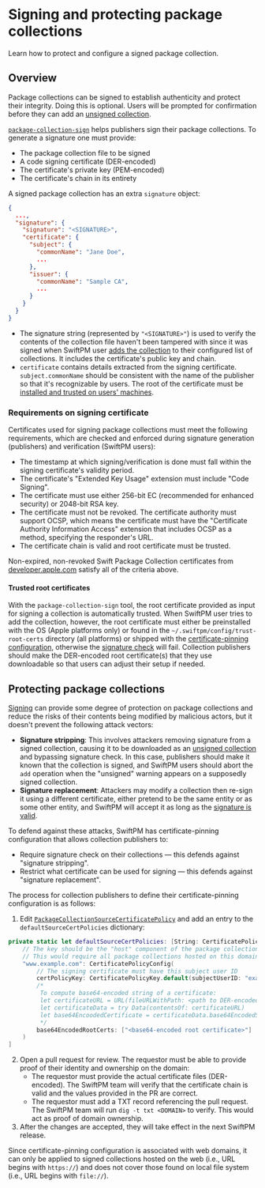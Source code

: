 # Signing and protecting package collections

Learn how to protect and configure a signed package collection.

## Overview

Package collections can be signed to establish authenticity and protect their integrity. 
Doing this is optional. 
Users will be prompted for confirmation before they can add an [unsigned collection](<doc:PackageCollectionAddGuide#Unsigned-package-collections>).

[`package-collection-sign`](https://github.com/apple/swift-package-collection-generator/tree/main/Sources/PackageCollectionSigner) helps publishers sign their package 
collections. To generate a signature one must provide:
- The package collection file to be signed
- A code signing certificate (DER-encoded)
- The certificate's private key (PEM-encoded)
- The certificate's chain in its entirety

A signed package collection has an extra `signature` object:

```json
{
  ...,
  "signature": {
    "signature": "<SIGNATURE>",
    "certificate": {
      "subject": {
        "commonName": "Jane Doe",
        ...
      },
      "issuer": {
        "commonName": "Sample CA",
        ...
      }
    }
  }
}
```

- The signature string (represented by `"<SIGNATURE>"`) is used to verify the contents of the collection file haven't been tampered with since it was signed when SwiftPM user [adds the collection](<doc:PackageCollectionAddGuide#Signed-package-collections>) to their configured list of collections. It includes the certificate's public key and chain.
- `certificate` contains details extracted from the signing certificate. `subject.commonName` should be consistent with the name of the publisher so that it's recognizable by users. The root of the certificate must be [installed and trusted on users' machines](<doc:PackageCollectionAddGuide#trusted-root-certificates>).


### Requirements on signing certificate

Certificates used for signing package collections must meet the following requirements, which are checked and enforced during signature generation (publishers) and verification (SwiftPM users):
- The timestamp at which signing/verification is done must fall within the signing certificate's validity period.
- The certificate's "Extended Key Usage" extension must include "Code Signing".
- The certificate must use either 256-bit EC (recommended for enhanced security) or 2048-bit RSA key.
- The certificate must not be revoked. The certificate authority must support OCSP, which means the certificate must have the "Certificate Authority Information Access" extension that includes OCSP as a method, specifying the responder's URL.
- The certificate chain is valid and root certificate must be trusted.

Non-expired, non-revoked Swift Package Collection certificates from [developer.apple.com](https://developer.apple.com) satisfy all of the criteria above.

#### Trusted root certificates

With the `package-collection-sign` tool, the root certificate provided as input for signing a collection is automatically trusted. When SwiftPM user tries to add the collection, however,
the root certificate must either be preinstalled with the OS (Apple platforms only) or found in the `~/.swiftpm/config/trust-root-certs` directory (all platforms) or shipped with 
the [certificate-pinning configuration](<doc:#Protecting-package-collections>), otherwise the [signature check](<doc:PackageCollectionAddGuide#Signed-package-collections>) will fail. Collection publishers should make the DER-encoded 
root certificate(s) that they use downloadable so that users can adjust their setup if needed.


## Protecting package collections

[Signing](<doc:PackageCollectionAddGuide#Unsigned-package-collections>) can provide some degree of protection on package collections and reduce the risks of their contents being modified by malicious actors, but it doesn't
prevent the following attack vectors:
- **Signature stripping**: This involves attackers removing signature from a signed collection, causing it to be downloaded as an [unsigned collection](<doc:Signed-package-collections#Unsigned-package-collections>) and bypassing signature check. In this case, publishers should make it known that the collection is signed, and SwiftPM users should abort the `add` operation when the "unsigned" warning appears on a supposedly signed collection.
- **Signature replacement**: Attackers may modify a collection then re-sign it using a different certificate, either pretend to be the same entity or as some other entity, and SwiftPM will accept it as long as the [signature is valid](<doc:PackageCollectionAddGuide#Signed-package-collections>).

To defend against these attacks, SwiftPM has certificate-pinning configuration that allows collection publishers to:
- Require signature check on their collections — this defends against "signature stripping".
- Restrict what certificate can be used for signing — this defends against "signature replacement".

The process for collection publishers to define their certificate-pinning configuration is as follows:
1. Edit [`PackageCollectionSourceCertificatePolicy`](https://github.com/swiftlang/swift-package-manager/blob/main/Sources/PackageCollections/PackageCollections%2BCertificatePolicy.swift) and add an entry to the `defaultSourceCertPolicies` dictionary:

```swift
private static let defaultSourceCertPolicies: [String: CertificatePolicyConfig] = [
    // The key should be the "host" component of the package collection URL.
    // This would require all package collections hosted on this domain to be signed.
    "www.example.com": CertificatePolicyConfig(
        // The signing certificate must have this subject user ID
        certPolicyKey: CertificatePolicyKey.default(subjectUserID: "exampleUserID"),
        /*
         To compute base64-encoded string of a certificate:
         let certificateURL = URL(fileURLWithPath: <path to DER-encoded root certificate file>)
         let certificateData = try Data(contentsOf: certificateURL)
         let base64EncoodedCertificate = certificateData.base64EncodedString()
         */
        base64EncodedRootCerts: ["<base64-encoded root certificate>"]
    )
]
```

2. Open a pull request for review. The requestor must be able to provide proof of their identity and ownership on the domain:
    - The requestor must provide the actual certificate files (DER-encoded). The SwiftPM team will verify that the certificate chain is valid and the values provided in the PR are correct.
    - The requestor must add a TXT record referencing the pull request. The SwiftPM team will run `dig -t txt <DOMAIN>` to verify. This would act as proof of domain ownership.
3. After the changes are accepted, they will take effect in the next SwiftPM release.

Since certificate-pinning configuration is associated with web domains, it can only be applied to signed collections hosted on the web (i.e., URL begins with  `https://`) and does 
not cover those found on local file system (i.e., URL begins with `file://`). 
